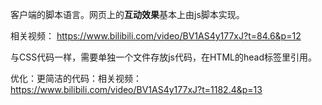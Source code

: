 客户端的脚本语言。网页上的**互动效果**基本上由js脚本实现。

相关视频： https://www.bilibili.com/video/BV1AS4y177xJ?t=84.6&p=12

与CSS代码一样，需要单独一个文件存放js代码，在HTML的head标签里引用。

优化：更简洁的代码：相关视频： https://www.bilibili.com/video/BV1AS4y177xJ?t=1182.4&p=13

